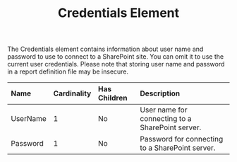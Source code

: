 ﻿---
title: Credentials Element
description: "This page describes Credentials element meaning and structure which may be used while configuring Aspose.Words for SharePoint reports."
type: docs
weight: 90
url: /sharepoint/credentials-element/
---

The Credentials element contains information about user name and password to use to connect to a SharePoint site. You can omit it to use the current user credentials. Please note that storing user name and password in a report definition file may be insecure.

|Name|Cardinality|Has Children|Description|
| :- | :- | :- | :- |
|UserName|1|No|User name for connecting to a SharePoint server.|
|Password|1|No|Password for connecting to a SharePoint server.|
